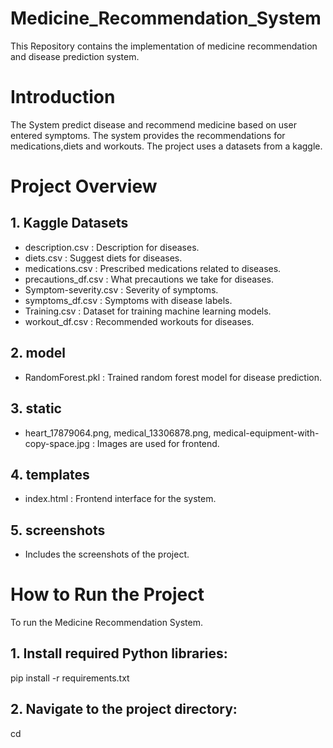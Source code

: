 # Medicine_Recommendation_System
This Repository contains the implementation of medicine recommendation and disease prediction system.
# Introduction
The System predict disease and recommend medicine based on user entered symptoms. The system provides the recommendations for medications,diets and workouts. The project uses a datasets from a kaggle.
# Project Overview
## 1. Kaggle Datasets
- description.csv : Description for diseases.
- diets.csv : Suggest diets for diseases.
- medications.csv : Prescribed medications related to diseases.
- precautions_df.csv : What precautions we take for diseases.
- Symptom-severity.csv : Severity of symptoms.
- symptoms_df.csv : Symptoms with disease labels.
- Training.csv : Dataset for training machine learning models.
- workout_df.csv : Recommended workouts for diseases.

## 2. model
- RandomForest.pkl : Trained random forest model for disease prediction.

## 3. static
- heart_17879064.png, medical_13306878.png, medical-equipment-with-copy-space.jpg : Images are used for frontend.

## 4. templates
- index.html : Frontend interface for the system.

## 5. screenshots
- Includes the screenshots of the project.

# How to Run the Project
To run the Medicine Recommendation System.
## 1. Install required Python libraries:
pip install -r requirements.txt

## 2. Navigate to the project directory:
cd 

